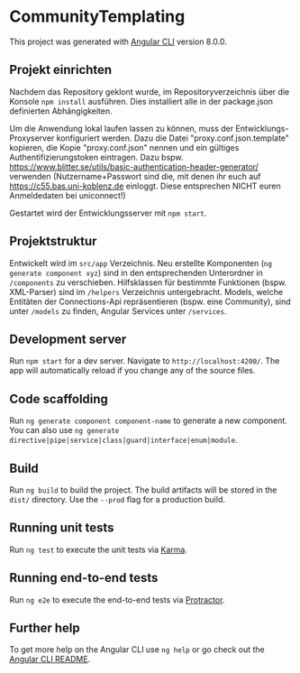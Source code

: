 # CommunityTemplating
 
This project was generated with [Angular CLI](https://github.com/angular/angular-cli) version 8.0.0.

## Projekt einrichten

Nachdem das Repository geklont wurde, im Repositoryverzeichnis über die Konsole `npm install` ausführen.
Dies installiert alle in der package.json definierten Abhängigkeiten.

Um die Anwendung lokal laufen lassen zu können, muss der Entwicklungs-Proxyserver konfiguriert werden.
Dazu die Datei "proxy.conf.json.template" kopieren, die Kopie "proxy.conf.json" nennen und ein gültiges 
Authentifizierungstoken eintragen. Dazu bspw. https://www.blitter.se/utils/basic-authentication-header-generator/ verwenden
(Nutzername+Passwort sind die, mit denen ihr euch auf https://c55.bas.uni-koblenz.de einloggt. Diese entsprechen NICHT
euren Anmeldedaten bei uniconnect!)

Gestartet wird der Entwicklungsserver mit `npm start`.

## Projektstruktur

Entwickelt wird im `src/app` Verzeichnis. Neu erstellte Komponenten (`ng generate component xyz`) sind in den entsprechenden Unterordner
in `/components` zu verschieben. Hilfsklassen für bestimmte Funktionen (bspw. XML-Parser) sind im `/helpers` Verzeichnis untergebracht.
Models, welche Entitäten der Connections-Api repräsentieren (bspw. eine Community), sind unter `/models` zu finden, Angular Services unter
`/services`.

## Development server

Run `npm start` for a dev server. Navigate to `http://localhost:4200/`. The app will automatically reload if you change any of the source files.

## Code scaffolding

Run `ng generate component component-name` to generate a new component. You can also use `ng generate directive|pipe|service|class|guard|interface|enum|module`.

## Build

Run `ng build` to build the project. The build artifacts will be stored in the `dist/` directory. Use the `--prod` flag for a production build.

## Running unit tests

Run `ng test` to execute the unit tests via [Karma](https://karma-runner.github.io).

## Running end-to-end tests

Run `ng e2e` to execute the end-to-end tests via [Protractor](http://www.protractortest.org/).

## Further help

To get more help on the Angular CLI use `ng help` or go check out the [Angular CLI README](https://github.com/angular/angular-cli/blob/master/README.md).
